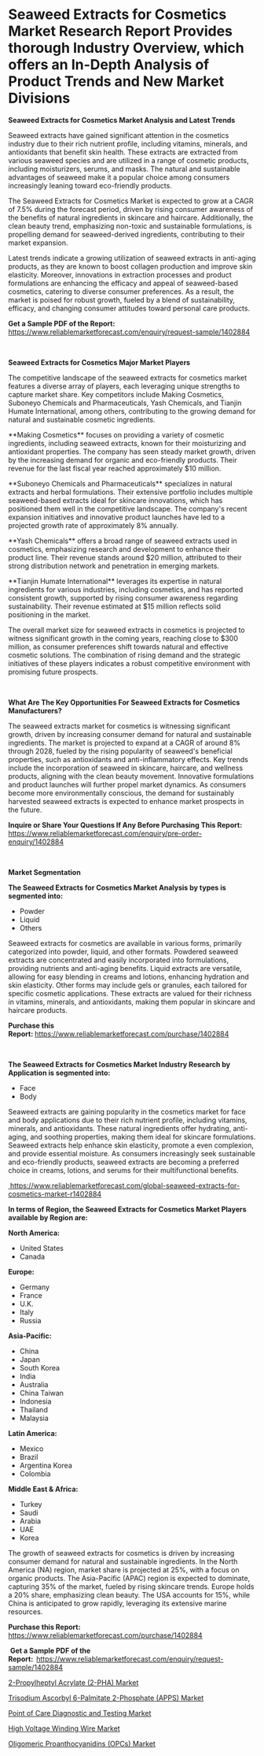 <p><h1>Seaweed Extracts for Cosmetics Market Research Report Provides thorough Industry Overview, which offers an In-Depth Analysis of Product Trends and New Market Divisions</h1></p><p><strong>Seaweed Extracts for Cosmetics Market Analysis and Latest Trends</strong></p>
<p><p>Seaweed extracts have gained significant attention in the cosmetics industry due to their rich nutrient profile, including vitamins, minerals, and antioxidants that benefit skin health. These extracts are extracted from various seaweed species and are utilized in a range of cosmetic products, including moisturizers, serums, and masks. The natural and sustainable advantages of seaweed make it a popular choice among consumers increasingly leaning toward eco-friendly products.</p><p>The Seaweed Extracts for Cosmetics Market is expected to grow at a CAGR of 7.5% during the forecast period, driven by rising consumer awareness of the benefits of natural ingredients in skincare and haircare. Additionally, the clean beauty trend, emphasizing non-toxic and sustainable formulations, is propelling demand for seaweed-derived ingredients, contributing to their market expansion.</p><p>Latest trends indicate a growing utilization of seaweed extracts in anti-aging products, as they are known to boost collagen production and improve skin elasticity. Moreover, innovations in extraction processes and product formulations are enhancing the efficacy and appeal of seaweed-based cosmetics, catering to diverse consumer preferences. As a result, the market is poised for robust growth, fueled by a blend of sustainability, efficacy, and changing consumer attitudes toward personal care products.</p></p>
<p><strong>Get a Sample PDF of the Report:&nbsp;</strong> <a href="https://www.reliablemarketforecast.com/enquiry/request-sample/1402884?utm_campaign=1803&utm_medium=2&utm_source=Github&utm_content=ia&utm_term=23102024&utm_id=seaweed-extracts-for-cosmetics">https://www.reliablemarketforecast.com/enquiry/request-sample/1402884</a></p>
<p>&nbsp;</p>
<p><strong>Seaweed Extracts for Cosmetics Major Market Players</strong></p>
<p><p>The competitive landscape of the seaweed extracts for cosmetics market features a diverse array of players, each leveraging unique strengths to capture market share. Key competitors include Making Cosmetics, Suboneyo Chemicals and Pharmaceuticals, Yash Chemicals, and Tianjin Humate International, among others, contributing to the growing demand for natural and sustainable cosmetic ingredients.</p><p>**Making Cosmetics** focuses on providing a variety of cosmetic ingredients, including seaweed extracts, known for their moisturizing and antioxidant properties. The company has seen steady market growth, driven by the increasing demand for organic and eco-friendly products. Their revenue for the last fiscal year reached approximately $10 million.</p><p>**Suboneyo Chemicals and Pharmaceuticals** specializes in natural extracts and herbal formulations. Their extensive portfolio includes multiple seaweed-based extracts ideal for skincare innovations, which has positioned them well in the competitive landscape. The company's recent expansion initiatives and innovative product launches have led to a projected growth rate of approximately 8% annually.</p><p>**Yash Chemicals** offers a broad range of seaweed extracts used in cosmetics, emphasizing research and development to enhance their product line. Their revenue stands around $20 million, attributed to their strong distribution network and penetration in emerging markets.</p><p>**Tianjin Humate International** leverages its expertise in natural ingredients for various industries, including cosmetics, and has reported consistent growth, supported by rising consumer awareness regarding sustainability. Their revenue estimated at $15 million reflects solid positioning in the market.</p><p>The overall market size for seaweed extracts in cosmetics is projected to witness significant growth in the coming years, reaching close to $300 million, as consumer preferences shift towards natural and effective cosmetic solutions. The combination of rising demand and the strategic initiatives of these players indicates a robust competitive environment with promising future prospects.</p></p>
<p>&nbsp;</p>
<p><strong>What Are The Key Opportunities For Seaweed Extracts for Cosmetics Manufacturers?</strong></p>
<p><p>The seaweed extracts market for cosmetics is witnessing significant growth, driven by increasing consumer demand for natural and sustainable ingredients. The market is projected to expand at a CAGR of around 8% through 2028, fueled by the rising popularity of seaweed's beneficial properties, such as antioxidants and anti-inflammatory effects. Key trends include the incorporation of seaweed in skincare, haircare, and wellness products, aligning with the clean beauty movement. Innovative formulations and product launches will further propel market dynamics. As consumers become more environmentally conscious, the demand for sustainably harvested seaweed extracts is expected to enhance market prospects in the future.</p></p>
<p><strong>Inquire or Share Your Questions If Any Before Purchasing This Report:</strong> <a href="https://www.reliablemarketforecast.com/enquiry/pre-order-enquiry/1402884?utm_campaign=1803&utm_medium=2&utm_source=Github&utm_content=ia&utm_term=23102024&utm_id=seaweed-extracts-for-cosmetics">https://www.reliablemarketforecast.com/enquiry/pre-order-enquiry/1402884</a></p>
<p>&nbsp;</p>
<p><strong>Market Segmentation</strong></p>
<p><strong>The Seaweed Extracts for Cosmetics Market Analysis by types is segmented into:</strong></p>
<p><ul><li>Powder</li><li>Liquid</li><li>Others</li></ul></p>
<p><p>Seaweed extracts for cosmetics are available in various forms, primarily categorized into powder, liquid, and other formats. Powdered seaweed extracts are concentrated and easily incorporated into formulations, providing nutrients and anti-aging benefits. Liquid extracts are versatile, allowing for easy blending in creams and lotions, enhancing hydration and skin elasticity. Other forms may include gels or granules, each tailored for specific cosmetic applications. These extracts are valued for their richness in vitamins, minerals, and antioxidants, making them popular in skincare and haircare products.</p></p>
<p><strong>Purchase this Report:&nbsp;</strong><a href="https://www.reliablemarketforecast.com/purchase/1402884?utm_campaign=1803&utm_medium=2&utm_source=Github&utm_content=ia&utm_term=23102024&utm_id=seaweed-extracts-for-cosmetics">https://www.reliablemarketforecast.com/purchase/1402884</a></p>
<p>&nbsp;</p>
<p><strong>The Seaweed Extracts for Cosmetics Market Industry Research by Application is segmented into:</strong></p>
<p><ul><li>Face</li><li>Body</li></ul></p>
<p><p>Seaweed extracts are gaining popularity in the cosmetics market for face and body applications due to their rich nutrient profile, including vitamins, minerals, and antioxidants. These natural ingredients offer hydrating, anti-aging, and soothing properties, making them ideal for skincare formulations. Seaweed extracts help enhance skin elasticity, promote a even complexion, and provide essential moisture. As consumers increasingly seek sustainable and eco-friendly products, seaweed extracts are becoming a preferred choice in creams, lotions, and serums for their multifunctional benefits.</p></p>
<p><a href="https://www.reliablemarketforecast.com/global-seaweed-extracts-for-cosmetics-market-r1402884?utm_campaign=1803&utm_medium=2&utm_source=Github&utm_content=ia&utm_term=23102024&utm_id=seaweed-extracts-for-cosmetics">&nbsp;https://www.reliablemarketforecast.com/global-seaweed-extracts-for-cosmetics-market-r1402884</a></p>
<p><strong>In terms of Region, the Seaweed Extracts for Cosmetics Market Players available by Region are:</strong></p>
<p>
    <p> <strong> North America: </strong>
        <ul>
            <li>United States</li>
            <li>Canada</li>
        </ul>
        </p> 
    <p> <strong> Europe: </strong>
        <ul>
            <li>Germany</li>
            <li>France</li>
            <li>U.K.</li>
            <li>Italy</li>
            <li>Russia</li>
        </ul>
        </p> 
    <p> <strong> Asia-Pacific: </strong>
        <ul>
            <li>China</li>
            <li>Japan</li>
            <li>South Korea</li>
            <li>India</li>
            <li>Australia</li>
            <li>China Taiwan</li>
            <li>Indonesia</li>
            <li>Thailand</li>
            <li>Malaysia</li>
        </ul>
        </p> 
    <p> <strong> Latin America: </strong>
        <ul>
            <li>Mexico</li>
            <li>Brazil</li>
            <li>Argentina Korea</li>
            <li>Colombia</li>
        </ul>
        </p> 
    <p> <strong> Middle East & Africa: </strong>
        <ul>
            <li>Turkey</li>
            <li>Saudi</li>
            <li>Arabia</li>
            <li>UAE</li>
            <li>Korea</li>
        </ul>
    </p>
    </p>
<p><p>The growth of seaweed extracts for cosmetics is driven by increasing consumer demand for natural and sustainable ingredients. In the North America (NA) region, market share is projected at 25%, with a focus on organic products. The Asia-Pacific (APAC) region is expected to dominate, capturing 35% of the market, fueled by rising skincare trends. Europe holds a 20% share, emphasizing clean beauty. The USA accounts for 15%, while China is anticipated to grow rapidly, leveraging its extensive marine resources.</p></p>
<p><strong>Purchase this Report: </strong><a href="https://www.reliablemarketforecast.com/purchase/1402884?utm_campaign=1803&utm_medium=2&utm_source=Github&utm_content=ia&utm_term=23102024&utm_id=seaweed-extracts-for-cosmetics">https://www.reliablemarketforecast.com/purchase/1402884</a></p>
<p>&nbsp;<strong>Get a Sample PDF of the Report:&nbsp;&nbsp;</strong><a href="https://www.reliablemarketforecast.com/enquiry/request-sample/1402884?utm_campaign=1803&utm_medium=2&utm_source=Github&utm_content=ia&utm_term=23102024&utm_id=seaweed-extracts-for-cosmetics">https://www.reliablemarketforecast.com/enquiry/request-sample/1402884</a></p>
<p><strong></strong></p>
<p><p><a href="https://www.linkedin.com/pulse/2-propylheptyl-acrylate-2-pha-market-dynamics-application-types-ku75e?utm_campaign=1803&utm_medium=2&utm_source=Github&utm_content=ia&utm_term=23102024&utm_id=seaweed-extracts-for-cosmetics">2-Propylheptyl Acrylate (2-PHA) Market</a></p><p><a href="https://www.linkedin.com/pulse/future-ready-strategic-insights-global-trisodium-ascorbyl-3sb2e?utm_campaign=1803&utm_medium=2&utm_source=Github&utm_content=ia&utm_term=23102024&utm_id=seaweed-extracts-for-cosmetics">Trisodium Ascorbyl 6-Palmitate 2-Phosphate (APPS) Market</a></p><p><a href="https://github.com/JubayerMia832/Market-Research-Report-List-1/blob/main/point-of-care-diagnostic-and-testing-market.md?utm_campaign=1803&utm_medium=2&utm_source=Github&utm_content=ia&utm_term=23102024&utm_id=seaweed-extracts-for-cosmetics">Point of Care Diagnostic and Testing Market</a></p><p><a href="https://www.linkedin.com/pulse/market-dynamics-future-trends-global-high-voltage-winding-wire-lcboe?utm_campaign=1803&utm_medium=2&utm_source=Github&utm_content=ia&utm_term=23102024&utm_id=seaweed-extracts-for-cosmetics">High Voltage Winding Wire Market</a></p><p><a href="https://www.linkedin.com/pulse/oligomeric-proanthocyanidins-opcs-market-global-regional-5ofte?utm_campaign=1803&utm_medium=2&utm_source=Github&utm_content=ia&utm_term=23102024&utm_id=seaweed-extracts-for-cosmetics">Oligomeric Proanthocyanidins (OPCs) Market</a></p></p>